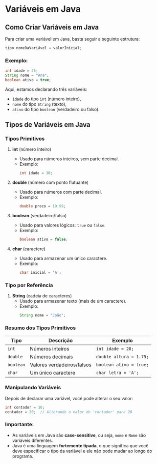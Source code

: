 # Variáveis em Java

## Como Criar Variáveis em Java

Para criar uma variável em Java, basta seguir a seguinte estrutura:

```java
tipo nomeDaVariável = valorInicial;
```

### Exemplo:

```java
int idade = 25;
String nome = "Ana";
boolean ativo = true;
```

Aqui, estamos declarando três variáveis:
- `idade` do tipo `int` (número inteiro),
- `nome` do tipo `String` (texto),
- `ativo` do tipo `boolean` (verdadeiro ou falso).

## Tipos de Variáveis em Java

### Tipos Primitivos

1. **int** (número inteiro)
   - Usado para números inteiros, sem parte decimal.
   - Exemplo:
     ```java
     int idade = 30;
     ```

2. **double** (número com ponto flutuante)
   - Usado para números com parte decimal.
   - Exemplo:
     ```java
     double preco = 19.99;
     ```

3. **boolean** (verdadeiro/falso)
   - Usado para valores lógicos: `true` ou `false`.
   - Exemplo:
     ```java
     boolean ativo = false;
     ```

4. **char** (caractere)
   - Usado para armazenar um único caractere.
   - Exemplo:
     ```java
     char inicial = 'A';
     ```

### Tipo por Referência

1. **String** (cadeia de caracteres)
   - Usado para armazenar texto (mais de um caractere).
   - Exemplo:
     ```java
     String nome = "João";
     ```

### Resumo dos Tipos Primitivos

| Tipo    | Descrição                 | Exemplo         |
|---------|---------------------------|-----------------|
| `int`   | Números inteiros           | `int idade = 20;`|
| `double`| Números decimais           | `double altura = 1.75;`|
| `boolean`| Valores verdadeiros/falsos | `boolean ativo = true;`|
| `char`  | Um único caractere         | `char letra = 'A';`|

### Manipulando Variáveis

Depois de declarar uma variável, você pode alterar o seu valor:

```java
int contador = 10;
contador = 20;  // Alterando o valor de 'contador' para 20
```

### Importante:

- As variáveis em Java são **case-sensitive**, ou seja, `nome` e `Nome` são variáveis diferentes.
- Java é uma linguagem **fortemente tipada**, o que significa que você deve especificar o tipo da variável e ele não pode mudar ao longo do programa.
